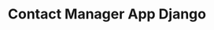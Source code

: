 <h1 align="center">Contact Manager App Django</h1>
<!-- <a href="#">
  <div align="center">
    <img src="images/screenshot 1.png" width='700'/>
  </div>
</a> -->
